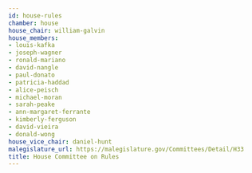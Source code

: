 ```yaml
---
id: house-rules
chamber: house
house_chair: william-galvin
house_members:
- louis-kafka
- joseph-wagner
- ronald-mariano
- david-nangle
- paul-donato
- patricia-haddad
- alice-peisch
- michael-moran
- sarah-peake
- ann-margaret-ferrante
- kimberly-ferguson
- david-vieira
- donald-wong
house_vice_chair: daniel-hunt
malegislature_url: https://malegislature.gov/Committees/Detail/H33
title: House Committee on Rules
---
```

